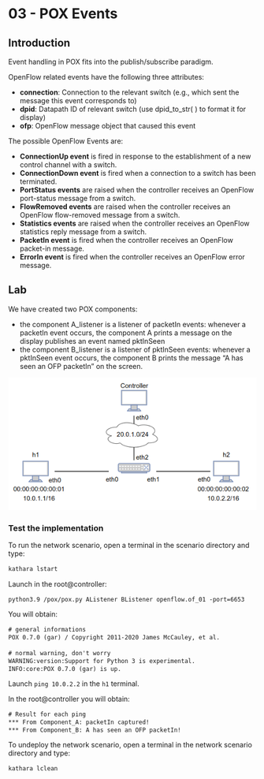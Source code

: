 # 03 - POX Events

## Introduction
Event handling in POX fits into the publish/subscribe paradigm. 

OpenFlow related events have the following three attributes:
* **connection**: Connection to the relevant switch (e.g., which sent the message this event corresponds to)
* **dpid**: Datapath ID of relevant switch (use dpid_to_str( ) to format it for display)
* **ofp**: OpenFlow message object that caused this event

The possible OpenFlow Events are:
* **ConnectionUp event** is fired in response to the establishment of a new control channel with a switch.
* **ConnectionDown event** is fired when a connection to a switch has been
terminated.
* **PortStatus events** are raised when the controller receives an OpenFlow port-status message from a switch.
* **FlowRemoved events** are raised when the controller receives an OpenFlow flow-removed message from a switch.
* **Statistics events** are raised when the controller receives an OpenFlow statistics reply message from a switch.
* **PacketIn event** is fired when the controller receives an OpenFlow packet-in message.
* **ErrorIn event** is fired when the controller receives an OpenFlow error message.


## Lab

We have created two POX components:
* the component A_listener is a listener of packetIn events: whenever a packetIn event occurs, the component A prints a message on the display publishes an event named pktInSeen
* the component B_listener is a listener of pktInSeen events: whenever a pktInSeen event occurs, the component B prints the message “A has seen an OFP packetIn” on the screen.

![Network Scenario](../images/image1.png)

### Test the implementation

To run the network scenario, open a terminal in the scenario directory and type:
```bash
kathara lstart 
```

Launch in the root@controller:
```
python3.9 /pox/pox.py AListener BListener openflow.of_01 -port=6653
```

You will obtain: 
```
# general informations
POX 0.7.0 (gar) / Copyright 2011-2020 James McCauley, et al.

# normal warning, don't worry
WARNING:version:Support for Python 3 is experimental.
INFO:core:POX 0.7.0 (gar) is up.
```

Launch ```ping 10.0.2.2``` in the `h1` terminal.

In the root@controller you will obtain: 
```
# Result for each ping
*** From Component_A: packetIn captured!
*** From Component_B: A has seen an OFP packetIn!
```

To undeploy the network scenario, open a terminal in the network scenario directory and type:
```bash
kathara lclean
```